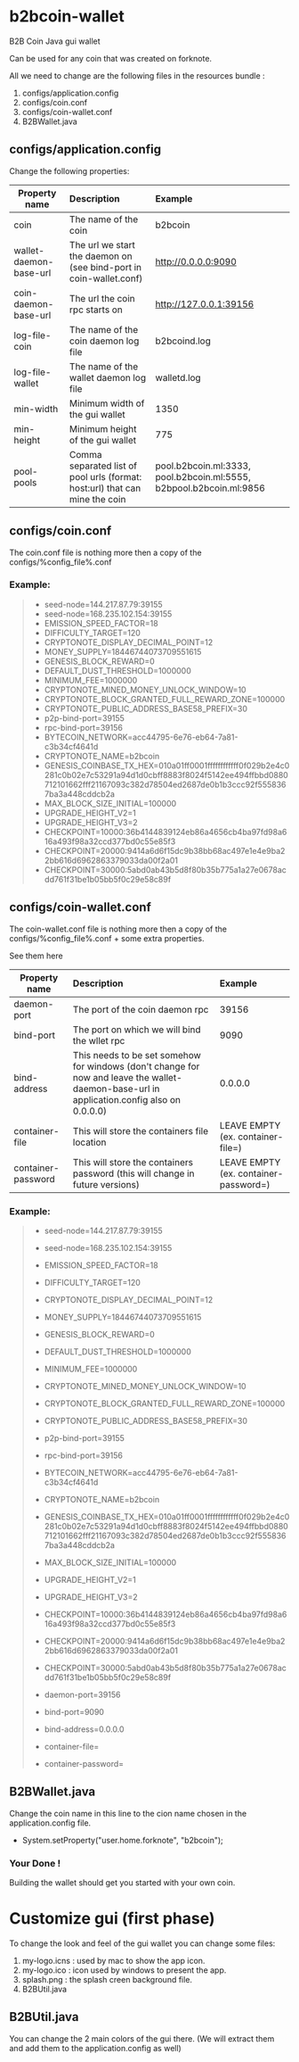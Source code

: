 # b2bcoin-wallet
B2B Coin Java gui wallet

Can be used for any coin that was created on forknote.

All we need to change are the following files in the resources bundle :

1. configs/application.config
2. configs/coin.conf
3. configs/coin-wallet.conf
4. B2BWallet.java

## configs/application.config
  
Change the following properties:

| Property name | Description   | Example  |
| ------------- |:-------------|:--------|
| coin      | The name of the coin | b2bcoin    |
| wallet-daemon-base-url | The url we start the daemon on (see bind-port in coin-wallet.conf) | http://0.0.0.0:9090 |
| coin-daemon-base-url | The url the coin rpc starts on | http://127.0.0.1:39156 |
| log-file-coin | The name of the coin daemon log file | b2bcoind.log |
| log-file-wallet | The name of the wallet daemon log file | walletd.log |
| min-width | Minimum width of the gui wallet | 1350 |
| min-height | Minimum height of the gui wallet | 775 |
| pool-pools | Comma separated list of pool urls (format: host:url) that can mine the coin | pool.b2bcoin.ml:3333, pool.b2bcoin.ml:5555, b2bpool.b2bcoin.ml:9856 |

## configs/coin.conf

The coin.conf file is nothing more then a copy of the configs/%config_file%.conf

### Example:

> * seed-node=144.217.87.79:39155
> * seed-node=168.235.102.154:39155
> * EMISSION_SPEED_FACTOR=18
> * DIFFICULTY_TARGET=120
> * CRYPTONOTE_DISPLAY_DECIMAL_POINT=12
> * MONEY_SUPPLY=18446744073709551615
> * GENESIS_BLOCK_REWARD=0
> * DEFAULT_DUST_THRESHOLD=1000000
> * MINIMUM_FEE=1000000
> * CRYPTONOTE_MINED_MONEY_UNLOCK_WINDOW=10
> * CRYPTONOTE_BLOCK_GRANTED_FULL_REWARD_ZONE=100000
> * CRYPTONOTE_PUBLIC_ADDRESS_BASE58_PREFIX=30
> * p2p-bind-port=39155
> * rpc-bind-port=39156
> * BYTECOIN_NETWORK=acc44795-6e76-eb64-7a81-c3b34cf4641d
> * CRYPTONOTE_NAME=b2bcoin
> * GENESIS_COINBASE_TX_HEX=010a01ff0001ffffffffffff0f029b2e4c0281c0b02e7c53291a94d1d0cbff8883f8024f5142ee494ffbbd0880712101662fff21167093c382d78504ed2687de0b1b3ccc92f5558367ba3a448cddcb2a
> * MAX_BLOCK_SIZE_INITIAL=100000
> * UPGRADE_HEIGHT_V2=1
> * UPGRADE_HEIGHT_V3=2
> * CHECKPOINT=10000:36b4144839124eb86a4656cb4ba97fd98a616a493f98a32ccd377bd0c55e85f3
> * CHECKPOINT=20000:9414a6d6f15dc9b38bb68ac497e1e4e9ba22bb616d6962863379033da00f2a01
> * CHECKPOINT=30000:5abd0ab43b5d8f80b35b775a1a27e0678acdd761f31be1b05bb5f0c29e58c89f

## configs/coin-wallet.conf

The coin-wallet.conf file is nothing more then a copy of the configs/%config_file%.conf + some extra properties.

See them here

| Property name | Description   | Example  |
| ------------- |:------------- |:-------- |
| daemon-port  | The port of the coin daemon rpc | 39156 |
| bind-port | The port on which we will bind the wllet rpc | 9090 |
| bind-address | This needs to be set somehow for windows (don't change for now and leave the wallet-daemon-base-url in application.config also on 0.0.0.0) | 0.0.0.0 |
| container-file | This will store the containers file location | LEAVE EMPTY (ex. container-file=) |
| container-password | This will store the containers password (this will change in future versions) | LEAVE EMPTY (ex. container-password=) |

### Example:

> * seed-node=144.217.87.79:39155
> * seed-node=168.235.102.154:39155
> * EMISSION_SPEED_FACTOR=18
> * DIFFICULTY_TARGET=120
> * CRYPTONOTE_DISPLAY_DECIMAL_POINT=12
> * MONEY_SUPPLY=18446744073709551615
> * GENESIS_BLOCK_REWARD=0
> * DEFAULT_DUST_THRESHOLD=1000000
> * MINIMUM_FEE=1000000
> * CRYPTONOTE_MINED_MONEY_UNLOCK_WINDOW=10
> * CRYPTONOTE_BLOCK_GRANTED_FULL_REWARD_ZONE=100000
> * CRYPTONOTE_PUBLIC_ADDRESS_BASE58_PREFIX=30
> * p2p-bind-port=39155
> * rpc-bind-port=39156
> * BYTECOIN_NETWORK=acc44795-6e76-eb64-7a81-c3b34cf4641d
> * CRYPTONOTE_NAME=b2bcoin
> * GENESIS_COINBASE_TX_HEX=010a01ff0001ffffffffffff0f029b2e4c0281c0b02e7c53291a94d1d0cbff8883f8024f5142ee494ffbbd0880712101662fff21167093c382d78504ed2687de0b1b3ccc92f5558367ba3a448cddcb2a
> * MAX_BLOCK_SIZE_INITIAL=100000
> * UPGRADE_HEIGHT_V2=1
> * UPGRADE_HEIGHT_V3=2
> * CHECKPOINT=10000:36b4144839124eb86a4656cb4ba97fd98a616a493f98a32ccd377bd0c55e85f3
> * CHECKPOINT=20000:9414a6d6f15dc9b38bb68ac497e1e4e9ba22bb616d6962863379033da00f2a01
> * CHECKPOINT=30000:5abd0ab43b5d8f80b35b775a1a27e0678acdd761f31be1b05bb5f0c29e58c89f
>
> * daemon-port=39156
> * bind-port=9090
> * bind-address=0.0.0.0
>
> * container-file=
> * container-password=

## B2BWallet.java

Change the coin name in this line to the cion name chosen in the application.config file. 

* System.setProperty("user.home.forknote", "b2bcoin");


### Your Done !
Building the wallet should get you started with your own coin.


# Customize gui (first phase)

To change the look and feel of the gui wallet you can change some files:

1. my-logo.icns : used by mac to show the app icon.
2. my-logo.ico : icon used by windows to present the app.
3. splash.png : the splash creen background file.
4. B2BUtil.java 

## B2BUtil.java

You can change the 2 main colors of the gui there. (We will extract them and add them to the application.config as well)